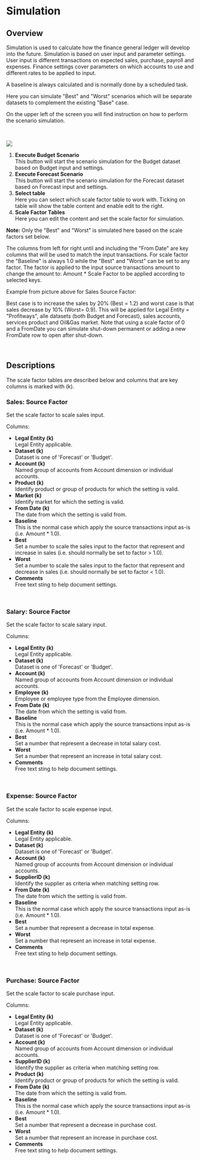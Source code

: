 # Simulation

## Overview
Simulation is used to calculate how the finance general ledger will develop into the future. Simulation is based on user input and parameter settings. User input is different transactions on expected sales, purchase, payroll and expenses. Finance settings cover parameters on which accounts to use and different rates to be applied to input.

A baseline is always calculated and is normally done by a scheduled task.

Here you can simulate "Best" and "Worst" scenarios which will be separate datasets to complement the existing "Base" case.

On the upper left of the screen you will find instruction on how to perform the scenario simulation.

<br/>

![](https://profitbasedocs.blob.core.windows.net/plannerimages/finance-simulation.jpg)

1. **Execute Budget Scenario**<br/> 
This button will start the scenario simulation for the Budget dataset based on Budget input and settings. 
2. **Execute Forecast Scenario**<br/> 
This button will start the scenario simulation for the Forecast dataset based on Forecast input and settings. 
3. **Select table**<br/> 
Here you can select which scale factor table to work with. Ticking on table will show the table content and enable edit to the right.
4. **Scale Factor Tables**<br/> 
Here you can edit the content and set the scale factor for simulation.

**Note:** Only the "Best" and "Worst" is simulated here based on the scale factors set below.

The columns from left for right until and including the "From Date" are key columns that will be used to match the input transactions. For scale factor the "Baseline" is always 1.0 while the "Best" and "Worst" can be set to any factor. The factor is applied to the input source transactions amount to change the amount to: Amount * Scale Factor to be applied according to selected keys.

Example from picture above for Sales Source Factor: 

Best case is to increase the sales by 20% (Best = 1.2) and worst case is that sales decrease by 10% (Worst= 0.9). This will be applied for Legal Entity = "Profitways", alle datasets (both Budget and Forecast), sales accounts, services product and Oil&Gas market. Note that using a scale factor of 0 and a FromDate you can simulate shut-down permanent or adding a new FromDate row to open after shut-down.

<br/>

## Descriptions

The scale factor tables are described below and columns that are key columns is marked with (k).

### Sales: Source Factor
Set the scale factor to scale sales input.

Columns:

- **Legal Entity (k)**<br/>
Legal Entity applicable.
- **Dataset (k)**<br/>
Dataset is one of 'Forecast' or 'Budget'.
- **Account (k)**<br/>
Named group of accounts from Account dimension or individual accounts.
- **Product (k)**<br/>
Identify product or group of products for which the setting is valid.
- **Market (k)**<br/>
Identify market for which the setting is valid.
- **From Date (k)**<br/>
The date from which the setting is valid from.
- **Baseline**<br/>
This is the normal case which apply the source transactions input as-is (i.e. Amount * 1.0).
- **Best**<br/>
Set a number to scale the sales input to the factor that represent and increase in sales (i.e. should normally be set to factor > 1.0).
- **Worst**<br/>
Set a number to scale the sales input to the factor that represent and decrease in sales (i.e. should normally be set to factor < 1.0).
- **Comments**<br/>
Free text sting to help document settings.
<br/>

### Salary: Source Factor
Set the scale factor to scale salary input.

Columns:

- **Legal Entity (k)**<br/>
Legal Entity applicable.
- **Dataset (k)**<br/>
Dataset is one of 'Forecast' or 'Budget'.
- **Account (k)**<br/>
Named group of accounts from Account dimension or individual accounts.
- **Employee (k)**<br/>
Employee or employee type from the Employee dimension.
- **From Date (k)**<br/>
The date from which the setting is valid from.
- **Baseline**<br/>
This is the normal case which apply the source transactions input as-is (i.e. Amount * 1.0).
- **Best**<br/>
Set a number that represent a decrease in total salary cost.
- **Worst**<br/>
Set a number that represent an increase in total salary cost.
- **Comments**<br/>
Free text sting to help document settings.
<br/>

###  Expense: Source Factor
Set the scale factor to scale expense input.

Columns:

- **Legal Entity (k)**<br/>
Legal Entity applicable.
- **Dataset (k)**<br/>
Dataset is one of 'Forecast' or 'Budget'.
- **Account (k)**<br/>
Named group of accounts from Account dimension or individual accounts.
- **SupplierID (k)**<br/>
Identify the supplier as criteria when matching setting row.
- **From Date (k)**<br/>
The date from which the setting is valid from.
- **Baseline**<br/>
This is the normal case which apply the source transactions input as-is (i.e. Amount * 1.0).
- **Best**<br/>
Set a number that represent a decrease in total expense.
- **Worst**<br/>
Set a number that represent an increase in total expense.
- **Comments**<br/>
Free text sting to help document settings.
<br/>

### Purchase: Source Factor
Set the scale factor to scale purchase input.

Columns:

- **Legal Entity (k)**<br/>
Legal Entity applicable.
- **Dataset (k)**<br/>
Dataset is one of 'Forecast' or 'Budget'.
- **Account (k)**<br/>
Named group of accounts from Account dimension or individual accounts.
- **SupplierID (k)**<br/>
Identify the supplier as criteria when matching setting row.
- **Product (k)**<br/>
Identify product or group of products for which the setting is valid.
- **From Date (k)**<br/>
The date from which the setting is valid from.
- **Baseline**<br/>
This is the normal case which apply the source transactions input as-is (i.e. Amount * 1.0).
- **Best**<br/>
Set a number that represent a decrease in purchase cost.
- **Worst**<br/>
Set a number that represent an increase in purchase cost.
- **Comments**<br/>
Free text sting to help document settings.
<br/>
